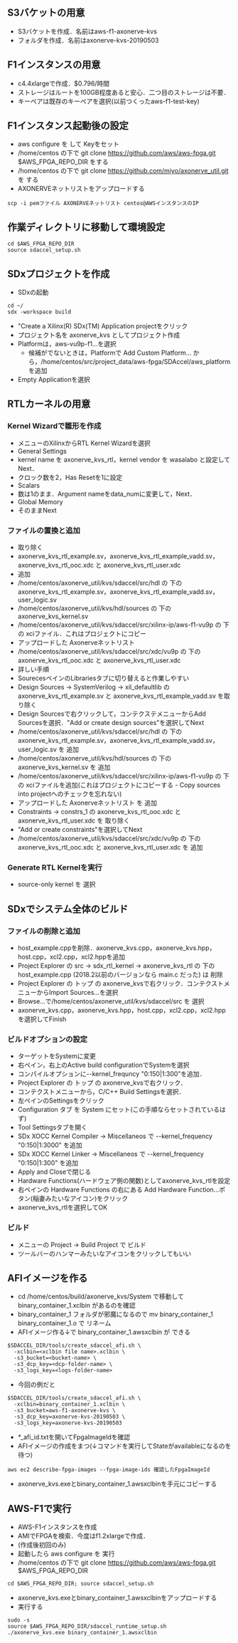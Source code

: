 ## S3バケットの用意

- S3バケットを作成．名前はaws-f1-axonerve-kvs
- フォルダを作成．名前はaxonerve-kvs-20190503

## F1インスタンスの用意

- c4.4xlargeで作成．$0.796/時間
- ストレージはルートを100GB程度あると安心．二つ目のストレージは不要．
- キーペアは既存のキーペアを選択(以前つくったaws-f1-test-key)

## F1インスタンス起動後の設定

- aws configure を して Keyをセット
- /home/centos の下で git clone https://github.com/aws/aws-fpga.git $AWS_FPGA_REPO_DIR をする
- /home/centos の下で git clone https://github.com/miyo/axonerve_util.git を する
- AXONERVEネットリストをアップロードする
```
scp -i pemファイル AXONERVEネットリスト centos@AWSインスタンスのIP
```

## 作業ディレクトリに移動して環境設定

```
cd $AWS_FPGA_REPO_DIR
source sdaccel_setup.sh
```

## SDxプロジェクトを作成
- SDxの起動
```
cd ~/
sdx -workspace build
```
- "Create a Xilinx(R) SDx(TM) Application projectをクリック
- プロジェクト名を axonerve_kvs としてプロジェクト作成
- Platformは，aws-vu9p-f1...を選択
  - 候補がでないときは，Platformで Add Custom Platform... から，/home/centos/src/project_data/aws-fpga/SDAccel/aws_platform を追加
- Empty Applicationを選択

## RTLカーネルの用意

### Kernel Wizardで雛形を作成

- メニューのXilinxからRTL Kernel Wizardを選択
- General Settings
 - kernel name を axonerve_kvs_rtl，kernel vendor を wasalabo と設定してNext．
 - クロック数を2，Has Resetを1に設定
- Scalars
 - 数は1のまま．Argument nameをdata_numに変更して，Next．
- Global Memory
 - そのままNext

### ファイルの置換と追加

- 取り除く
 - axonerve_kvs_rtl_example.sv，axonerve_kvs_rtl_example_vadd.sv，axonerve_kvs_rtl_ooc.xdc と axonerve_kvs_rtl_user.xdc
- 追加
 - /home/centos/axonerve_util/kvs/sdaccel/src/hdl の 下の axonerve_kvs_rtl_example.sv，axonerve_kvs_rtl_example_vadd.sv，user_logic.sv
 - /home/centos/axonerve_util/kvs/hdl/sources の 下の axonerve_kvs_kernel.sv
 - /home/centos/axonerve_util/kvs/sdaccel/src/xilinx-ip/aws-f1-vu9p の 下の xciファイル．これはプロジェクトにコピー
 - アップロードした Axonerveネットリスト
 - /home/centos/axonerve_util/kvs/sdaccel/src/xdc/vu9p の 下の axonerve_kvs_rtl_ooc.xdc と axonerve_kvs_rtl_user.xdc
- 詳しい手順
 - SourecesペインのLibrariesタブに切り替えると作業しやすい
 - Design Sources → SystemVerilog → xil_defaultlib の axonerve_kvs_rtl_example.sv と axonerve_kvs_rtl_example_vadd.sv を取り除く
 - Design Sourcesで右クリックして，コンテクステメニューからAdd Sourcesを選択．"Add or create design sources"を選択してNext
 - /home/centos/axonerve_util/kvs/sdaccel/src/hdl の 下の axonerve_kvs_rtl_example.sv，axonerve_kvs_rtl_example_vadd.sv，user_logic.sv を 追加
 - /home/centos/axonerve_util/kvs/hdl/sources の 下の axonerve_kvs_kernel.sv を 追加
 - /home/centos/axonerve_util/kvs/sdaccel/src/xilinx-ip/aws-f1-vu9p の 下の xciファイルを追加(これはプロジェクトにコピーする - Copy sources into projectへのチェックを忘れない)
 - アップロードした Axonerveネットリスト を 追加
 - Constraints → constrs_1 の axonerve_kvs_rtl_ooc.xdc と axonerve_kvs_rtl_user.xdc を 取り除く
 - "Add or create constraints"を選択してNext
 - /home/centos/axonerve_util/kvs/sdaccel/src/xdc/vu9p の 下の axonerve_kvs_rtl_ooc.xdc と axonerve_kvs_rtl_user.xdc を 追加

### Generate RTL Kernelを実行
- source-only kernel を 選択

## SDxでシステム全体のビルド

### ファイルの削除と追加

- host_example.cppを削除．axonerve_kvs.cpp，axonerve_kvs.hpp，host.cpp，xcl2.cpp，xcl2.hppを追加
 - Project Explorer の src → sdx_rtl_kernel → axonerve_kvs_rtl の 下の host_example.cpp (2018.2以前のバージョンなら main.c だった) は 削除
 - Project Explorer の トップ の axonerve_kvsで右クリック．コンテクストメニューからImport Sources...を選択
 - Browse...で/home/centos/axonerve_util/kvs/sdaccel/src を 選択
 - axonerve_kvs.cpp，axonerve_kvs.hpp，host.cpp，xcl2.cpp，xcl2.hppを選択してFinish

### ビルドオプションの設定

- ターゲットをSystemに変更
 - 右ペイン，右上のActive build configurationでSystemを選択
- コンパイルオプションに--kernel_frequncy "0:150|1:300"を追加．
 - Project Explorer の トップ の axonerve_kvsで右クリック．
 - コンテクストメニューから，C/C++ Build Settingsを選択．
 - 左ペインのSettingsをクリック
 - Configuration タブ を System にセット(この手順ならセットされているはず)
 - Tool Settingsタブを開く
 - SDx XOCC Kernel Compiler → Miscellaneos で --kernel_frequency "0:150|1:3000" を追加
 - SDx XOCC Kernel Linker → Miscellaneos で --kernel_frequency "0:150|1:300" を追加
 - Apply and Closeで閉じる
- Hardware Functions(ハードウェア側の関数)としてaxonerve_kvs_rtlを設定
 - 右ペインの Hardware Functions の右にある Add Hardware Function...ボタン(稲妻みたいなアイコン)をクリック
 - axonerve_kvs_rtlを選択してOK

### ビルド

- メニューの Project → Build Project で ビルド
 - ツールバーのハンマーみたいなアイコンをクリックしてもいい

## AFIイメージを作る

- cd /home/centos/build/axonerve_kvs/System で移動して binary_container_1.xclbin があるのを確認
- binary_container_1 フォルダが邪魔になるので mv binary_container_1 binary_container_1.o で リネーム
- AFIイメージ作る↓で binary_container_1.awsxclbin が できる
```
$SDACCEL_DIR/tools/create_sdaccel_afi.sh \
  -xclbin=<xclbin file name>.xclbin \
  -s3_bucket=<bucket-name> \
  -s3_dcp_key=<dcp-folder-name> \
  -s3_logs_key=<logs-folder-name>
```
- 今回の例だと
```
$SDACCEL_DIR/tools/create_sdaccel_afi.sh \
  -xclbin=binary_container_1.xclbin \
  -s3_bucket=aws-f1-axonerve-kvs \
  -s3_dcp_key=axonerve-kvs-20190503 \
  -s3_logs_key=axonerve-kvs-20190503
```
- *_afi_id.txtを開いてFpgaImageIdを確認
- AFIイメージの作成をまつ(↓コマンドを実行してStateがavailableになるのを待つ)
```
aws ec2 describe-fpga-images --fpga-image-ids 確認したFpgaImageId
```
- axonerve_kvs.exeとbinary_container_1.awsxclbinを手元にコピーする

## AWS-F1で実行

- AWS-F1インスタンスを作成
 - AMIでFPGAを検索．今度はf1.2xlargeで作成．
- (作成後初回のみ)
 - 起動したら aws configure を 実行
 - /home/centos の下で git clone https://github.com/aws/aws-fpga.git $AWS_FPGA_REPO_DIR
```
cd $AWS_FPGA_REPO_DIR; source sdaccel_setup.sh
```
 - axonerve_kvs.exeとbinary_container_1.awsxclbinをアップロードする
- 実行する
```
sudo -s
source $AWS_FPGA_REPO_DIR/sdaccel_runtime_setup.sh
./axonerve_kvs.exe binary_container_1.awsxclbin
```

